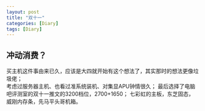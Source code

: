 ```yaml
---
layout: post
title: "双十一"
categories: [Diary]
tags: [Diary]
---
```


## 冲动消费？  
买主机这件事由来已久，应该是大四就开始有这个想法了，其实那时的想法更像垃圾佬；  
考虑过服务器主机、也看过准系统装机、对集显APU钟情很久；
最后选择了电脑吧评测室的双十一推文的3200档位，2700+1650；
七彩虹的主板，东芝固态，威刚内存条，先马平头哥机箱。
